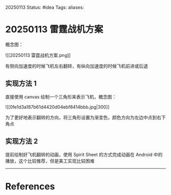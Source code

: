20250113
Status: #idea
Tags: 
aliases: 
# 20250113 雷霆战机方案

概念图：

![[20250113 雷霆战机方案.png]]

有侧向加速度的时候飞机左右翻转，有纵向加速度的时候飞机前进或后退
## 实现方法 1
直接使用 canvas 绘制一个三角形来表示飞机，概念图：

![[0fe1d3a187b61d4420d04ebf8414bbb.jpg|300]]

为了更好地表示翻转的方向，将三角形设置为渐变色，颜色方向为左边中点到右下角点
## 实现方法 2
提前绘制好飞机翻转的动画，使用 Spirit Sheet 的方式完成动画在 Android 中的播放，这个比较推荐，但是美工实现比较困难










---
# References
